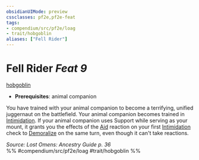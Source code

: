 ```yaml
---
obsidianUIMode: preview
cssclasses: pf2e,pf2e-feat
tags:
- compendium/src/pf2e/loag
- trait/hobgoblin
aliases: ["Fell Rider"]
---
```

# Fell Rider  *Feat 9*  
[hobgoblin](rules/traits/hobgoblin-locg.md "Hobgoblin Ancestry & Heritage Trait")  

- **Prerequisites**: animal companion

You have trained with your animal companion to become a terrifying, unified juggernaut on the battlefield. Your animal companion becomes trained in [Intimidation](compendium/skills.md#Intimidation). If your animal companion uses Support while serving as your mount, it grants you the effects of the [Aid](rules/actions/aid.md) reaction on your first [Intimidation](compendium/skills.md#Intimidation) check to [Demoralize](rules/actions/demoralize.md) on the same turn, even though it can't take reactions.

*Source: Lost Omens: Ancestry Guide p. 36*  
%% #compendium/src/pf2e/loag #trait/hobgoblin %%